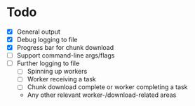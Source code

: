 # Todo

- [x] General output
- [x] Debug logging to file
- [x] Progress bar for chunk download
- [ ] Support command-line args/flags
- [ ] Further logging to file
  - [ ] Spinning up workers
  - [ ] Worker receiving a task
  - [ ] Chunk download complete or worker completing a task
  - Any other relevant worker-/download-related areas
